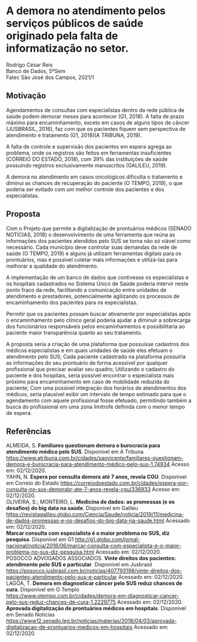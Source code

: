 # A demora no atendimento pelos serviços públicos de saúde originado pela falta de informatização no setor.
Rodrigo César Reis <br>
Banco de Dados, 5ºSem <br>
Fatec São José dos Campos, 2021/1 <br>

## Motivação
Agendamentos de consultas com especialistas dentro da rede pública de saúde podem demorar meses para acontecer (G1, 2018). A falta de prazo máximo para encaminhamento, exceto em casos de alguns tipos de câncer (JUSBRASIL, 2016), faz com que os pacientes fiquem sem perspectiva de atendimento e tratamento (G1, 2018)(A TRIBUNA, 2019).<br>

A falta de controle e supervisão dos pacientes em espera agrega ao problema, onde os registros são feitos em ferramentas insuficientes (CORREIO DO ESTADO, 2018), com 39% das instituições de saúde possuindo registros exclusivamente manuscritos (GALILEU, 2019).<br>

A demora no atendimento em casos oncológicos dificulta o tratamento e diminui as chances de recuperação do paciente (O TEMPO, 2019), o que poderia ser evitado com um melhor controle dos pacientes e dos especialistas.<br>

## Proposta
Com o Projeto que permite a digitalização de prontuários médicos (SENADO NOTÍCIAS, 2018) o desenvolvimento de uma ferramenta que reúna as informações dos pacientes atendidos pelo SUS se torna não só viável como necessário. Cada município deve controlar suas demandas da rede de saúde (O TEMPO, 2019) e alguns já utilizam ferramentas digitais para os prontuários, mas é possível coletar mais informações e utilizá-las para melhorar a qualidade do atendimento.

A implementação de um banco de dados que contivesse os especialistas e os hospitais cadastrados no Sistema Único de Saúde poderia intervir neste ponto fraco da rede, facilitando a comunicação entre unidades de atendimento e prestadores, potencialmente agilizando os processos de encaminhamento dos pacientes para os especialistas.

Permitir que os pacientes possam buscar ativamente por especialistas após o encaminhamento pelo clínico geral poderia ajudar a diminuir a sobrecarga dos funcionários responsáveis pelos encaminhamentos e possibilitaria ao paciente maior transparência quanto ao seu tratamento.

A proposta seria a criação de uma plataforma que possuísse cadastros dos médicos especialistas e em quais unidades de saúde eles efetuam o atendimento pelo SUS;
Cada paciente cadastrado na plataforma possuiria as informações do seu prontuário de forma acessível por qualquer profissional que precisar avaliar seu quadro;
Utilizando o cadastro do paciente e dos hospitais, seria possível encontrar o especialista mais próximo para encaminhamento em caso de mobilidade reduzida do paciente;
Com uma possível integração dos horários de atendimentos dos médicos, seria plausível exibir um intervalo de tempo estimado para que o agendamento com aquele profissional fosse efetuado, permitindo também a busca do profissional em uma zona limítrofe definida com o menor tempo de espera.


## Referências
ALMEIDA, S. **Familiares questionam demora e burocracia para atendimento médico pelo SUS**. Disponível em A Tribuna https://www.atribuna.com.br/cidades/saovicente/familiares-questionam-demora-e-burocracia-para-atendimento-médico-pelo-sus-1.74934 Acesso em: 02/12/2020.<br>
YAHN, N. **Espera por consulta demora até 7 anos, revela CGU**. Disponível em Correio do Estado https://correiodoestado.com.br/cidades/espera-por-consulta-no-sus-demorabr-ate-7-anos-revela-cgu/336933 Acesso em: 02/12/2020.<br>
OLIVEIRA, S.; MONTEIRO, L. **Medicina de dados: as promessas (e os desafios) do big data na saúde**. Disponível em Galileu https://revistagalileu.globo.com/Ciencia/Saude/noticia/2019/11/medicina-de-dados-promessas-e-os-desafios-do-big-data-na-saude.html Acessado em: 02/12/2020.<br>
**Marcar consulta com especialista é o maior problema no SUS, diz pesquisa**. Disponível em G1 http://g1.globo.com/jornal-nacional/noticia/2018/06/marcar-consulta-com-especialista-e-o-maior-problema-no-sus-diz-pesquisa.html Acessado em: 02/12/2020.<br>
POSOCCO ADVOGADOS ASSOCIADOS. **Vinte direitos dos pacientes: atendimento pelo SUS e particular**. Disponível em Jusbrasil  https://posocco.jusbrasil.com.br/noticias/407793198/vinte-direitos-dos-pacientes-atendimento-pelo-sus-e-particular Acessado em: 02/12/2020.<br>
LAGÔA, T. **Demora em diagnosticar câncer pelo SUS reduz chances de cura**. Disponível em O Templo https://www.otempo.com.br/cidades/demora-em-diagnosticar-cancer-pelo-sus-reduz-chances-de-cura-1.2229775 Acessado em: 02/12/2020.<br>
**Aprovada digitalização de prontuários médicos em hospitais**. Disponível em Senado Notícias https://www12.senado.leg.br/noticias/materias/2018/04/03/aprovada-digitalizacao-de-prontuarios-medicos-em-hospitais Acessado em: 02/12/2020.

